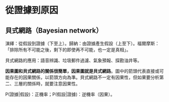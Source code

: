 # 從證據到原因

## 貝式網路（Bayesian network）

演繹：從假設到證據（下至上）。歸納：由證據產生假設（上至下）。福爾摩斯：「排除所有不可能之後，剩下的即使再不可能，也一定是真相」。

貝式網路的應用：語音辨識、垃圾郵件過濾、氣象預報、探勘油井等。

**因果圖和貝式網路的關係很簡單，因果圖就是貝式網路**。圖中的箭頭代表直接或可能存在的因果關係，以箭頭方向為準。貝式網路不一定有因果性，但如果要分析第二、三層的關係時，就要注意因果性。

P\(證據\|假設\)：正機率；P\(假設\|證據\)：逆機率（因果）。



